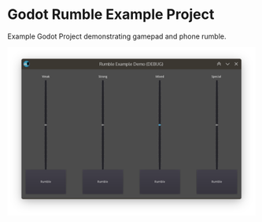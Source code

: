# Godot Rumble Example Project
Example Godot Project demonstrating gamepad and phone rumble.

![](screenshots/rumble_control_menu.png)

